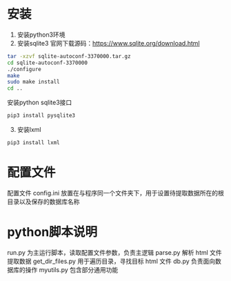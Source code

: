 # 安装
1. 安装python3环境
2. 安装sqlite3
官网下载源码：https://www.sqlite.org/download.html
```bash
tar -xzvf sqlite-autoconf-3370000.tar.gz
cd sqlite-autoconf-3370000
./configure
make
sudo make install
cd ..
```

安装python sqlite3接口
```bash
pip3 install pysqlite3
```

3. 安装lxml
```bash
pip3 install lxml
```
# 配置文件
配置文件 config.ini 放置在与程序同一个文件夹下，用于设置待提取数据所在的根目录以及保存的数据库名称

# python脚本说明
run.py 为主运行脚本，读取配置文件参数，负责主逻辑
parse.py 解析 html 文件提取数据
get_dir_files.py 用于遍历目录，寻找目标 html 文件
db.py 负责面向数据库的操作
myutils.py 包含部分通用功能

